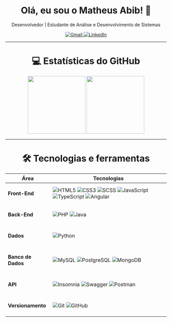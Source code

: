 <h1 align="center">Olá, eu sou o Matheus Abib! 👋</h1>

<p align="center">
  Desenvolvedor | Estudante de Análise e Desenvolvimento de Sistemas
</p>

<div align="center">
  <a href="mailto:anabento3807@gmail.com" target="_blank">
    <img src="https://img.shields.io/badge/Gmail-D14836?style=for-the-badge&logo=gmail&logoColor=white" alt="Gmail" />
  </a>
  <a href="https://www.linkedin.com/in/anabbsilva/" target="_blank">
    <img src="https://img.shields.io/badge/LinkedIn-0077B5?style=for-the-badge&logo=linkedin&logoColor=white" alt="LinkedIn" />
  </a>
</div>

---

<div align="center">
  <h1>💻 Estatísticas do GitHub</h1>
</div>

<div align="center">
  <img height="180em" src="https://github-readme-stats.vercel.app/api?username=MatheusAbib&show_icons=true&theme=radical&include_all_commits=true&count_private=true&locale=pt-br" />
  <img height="180em" src="https://github-readme-stats.vercel.app/api/top-langs/?username=MatheusAbib&layout=compact&langs_count=7&theme=radical" />
</div>

---

<div align="center">
  <h1>🛠 Tecnologias e ferramentas</h1>
</div>

<div align="center">
  <table>
    <thead>
      <tr>
        <th><strong>Área</strong></th>
        <th><strong>Tecnologias</strong></th>
      </tr>
    </thead>
    <tbody>
      <tr>
        <td><strong><br>Front-End<br><br></strong></td>
        <td>
          <img src="https://img.shields.io/badge/-HTML5-E34F26?style=flat-square&logo=html5&logoColor=white" alt="HTML5" />
          <img src="https://img.shields.io/badge/-CSS3-1572B6?style=flat-square&logo=css3&logoColor=white" alt="CSS3" />
          <img src="https://img.shields.io/badge/-SCSS-CC6699?style=flat-square&logo=sass&logoColor=white" alt="SCSS" />
          <img src="https://img.shields.io/badge/-JavaScript-F7DF1E?style=flat-square&logo=javascript&logoColor=000" alt="JavaScript" />
          <img src="https://img.shields.io/badge/-TypeScript-3178C6?style=flat-square&logo=typescript&logoColor=white" alt="TypeScript" />
          <img src="https://img.shields.io/badge/-Angular-DD0031?style=flat-square&logo=angular&logoColor=white" alt="Angular" />
        </td>
      </tr>
      <tr>
        <td><strong><br>Back-End<br><br></strong></td>
        <td>
          <img src="https://img.shields.io/badge/-PHP-777BB4?style=flat-square&logo=php&logoColor=white" alt="PHP" />
          <img src="https://img.shields.io/badge/-Java-007396?style=flat-square&logo=java&logoColor=white" alt="Java" />
        </td>
      </tr>
      <tr>
        <td><strong><br>Dados<br><br></strong></td>
        <td>
          <img src="https://img.shields.io/badge/-Python-3776AB?style=flat-square&logo=python&logoColor=white" alt="Python" />
        </td>
      </tr>
      <tr>
        <td><strong><br>Banco de Dados<br><br></strong></td>
        <td>
          <img src="https://img.shields.io/badge/-MySQL-4479A1?style=flat-square&logo=mysql&logoColor=white" alt="MySQL" />
          <img src="https://img.shields.io/badge/-PostgreSQL-336791?style=flat-square&logo=postgresql&logoColor=white" alt="PostgreSQL" />
          <img src="https://img.shields.io/badge/-MongoDB-47A248?style=flat-square&logo=mongodb&logoColor=white" alt="MongoDB" />
        </td>
      </tr>
      <tr>
        <td><strong><br>API<br><br></strong></td>
        <td>
          <img src="https://img.shields.io/badge/-Insomnia-4000BF?style=flat-square&logo=insomnia&logoColor=white" alt="Insomnia" />
          <img src="https://img.shields.io/badge/-Swagger-85EA2D?style=flat-square&logo=swagger&logoColor=000" alt="Swagger" />
          <img src="https://img.shields.io/badge/-Postman-FF6C37?style=flat-square&logo=postman&logoColor=white" alt="Postman" />
        </td>
      </tr>
      <tr>
        <td><strong><br>Versionamento<br><br></strong></td>
        <td>
          <img src="https://img.shields.io/badge/-Git-F05032?style=flat-square&logo=git&logoColor=white" alt="Git" />
          <img src="https://img.shields.io/badge/-GitHub-181717?style=flat-square&logo=github&logoColor=white" alt="GitHub" />
        </td>
      </tr>
    </tbody>
  </table>
</div>
